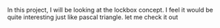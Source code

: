 In this project, I will be looking at the lockbox concept.
I feel it would be quite interesting just like pascal triangle.
let me check it out
